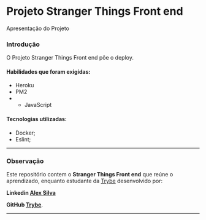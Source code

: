 

# Projeto Stranger Things Front end

Apresentação do Projeto

### Introdução

O Projeto Stranger Things Front end pôe o deploy.

#### Habilidades que foram exigidas:

-   Heroku
-   PM2
- - JavaScript

#### Tecnologias utilizadas:

-   Docker;
-   Eslint;

----------

### Observação

Este repositório contem o  **Stranger Things Front end**  que reúne o aprendizado, enquanto estudante da  [Trybe](https://www.betrybe.com/)  desenvolvido por:

 **Linkedin  [Alex Silva](https://www.linkedin.com/in/alexcssilva/)**
 
   **GitHub  [Trybe](https://github.com/tryber)**.

----------

